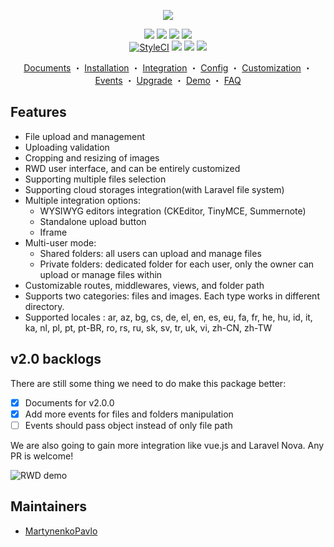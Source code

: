 <p align="center"><img src="https://unisharp.github.io/laravel-filemanager/images/logo_vertical_colored.png"></p>

<p align="center">
  <a target="_blank" href="https://packagist.org/packages/unisharp/laravel-filemanager"><img src="https://poser.pugx.org/unisharp/laravel-filemanager/downloads"></a>
  <a target="_blank" href="https://packagist.org/packages/unisharp/laravel-filemanager"><img src="https://img.shields.io/packagist/dm/unisharp/laravel-filemanager.svg"></a>
  <a target="_blank" href="https://packagist.org/packages/unisharp/laravel-filemanager"><img src="https://img.shields.io/badge/stable-2.4.1-blue.svg"></a>
  <a target="_blank" href="https://packagist.org/packages/unisharp/laravel-filemanager"><img src="https://poser.pugx.org/unisharp/laravel-filemanager/license"></a>
  <br>
  <a href="https://github.styleci.io/repos/39873788?branch=master"><img src="https://github.styleci.io/repos/39873788/shield?branch=master" alt="StyleCI"></a>
  <a target="_blank" href="https://scrutinizer-ci.com/g/UniSharp/laravel-filemanager/?branch=master"><img src="https://scrutinizer-ci.com/g/UniSharp/laravel-filemanager/badges/build.png?b=master"></a>
  <a target="_blank" href="https://scrutinizer-ci.com/g/UniSharp/laravel-filemanager/"><img src="https://scrutinizer-ci.com/g/UniSharp/laravel-filemanager/badges/quality-score.png?b=master"></a>
  <a target="_blank" href="https://codeclimate.com/github/UniSharp/laravel-filemanager/maintainability"><img src="https://api.codeclimate.com/v1/badges/e51f2ef8f4d9f97268db/maintainability" /></a>
</p>

<p align="center">
  <a href="http://unisharp.github.io/laravel-filemanager/">Documents</a>
・
  <a href="http://unisharp.github.io/laravel-filemanager/installation">Installation</a>
・
  <a href="http://unisharp.github.io/laravel-filemanager/integration">Integration</a>
・
  <a href="http://unisharp.github.io/laravel-filemanager/config">Config</a>
・
  <a href="http://unisharp.github.io/laravel-filemanager/customization">Customization</a>
・
  <a href="http://unisharp.github.io/laravel-filemanager/events">Events</a>
・
  <a href="http://unisharp.github.io/laravel-filemanager/upgrade">Upgrade</a>
・
  <a href="https://github.com/UniSharp/laravel-filemanager-example-5.3">Demo</a>
・
  <a href="https://github.com/UniSharp/laravel-filemanager/wiki">FAQ</a>
</p>

## Features
 * File upload and management
 * Uploading validation
 * Cropping and resizing of images
 * RWD user interface, and can be entirely customized
 * Supporting multiple files selection
 * Supporting cloud storages integration(with Laravel file system)
 * Multiple integration options:
    * WYSIWYG editors integration (CKEditor, TinyMCE, Summernote)
    * Standalone upload button
    * Iframe
 * Multi-user mode:
    * Shared folders: all users can upload and manage files
    * Private folders: dedicated folder for each user, only the owner can upload or manage files within
 * Customizable routes, middlewares, views, and folder path
 * Supports two categories: files and images. Each type works in different directory.
 * Supported locales : ar, az, bg, cs, de, el, en, es, eu, fa, fr, he, hu, id, it, ka, nl, pl, pt, pt-BR, ro, rs, ru, sk, sv, tr, uk, vi, zh-CN, zh-TW

## v2.0 backlogs

There are still some thing we need to do make this package better:
* [x] Documents for v2.0.0
* [x] Add more events for files and folders manipulation
* [ ] Events should pass object instead of only file path

We are also going to gain more integration like vue.js and Laravel Nova. Any PR is welcome!

![RWD demo](https://unisharp.github.io/laravel-filemanager/images/screenshots-v2.png)

## Maintainers

 * [MartynenkoPavlo](https://github.com/mpavlo855)

